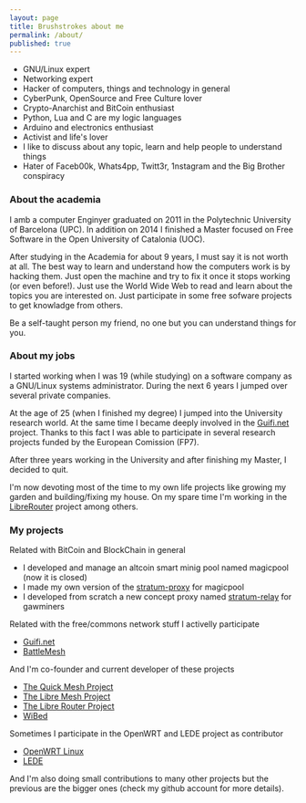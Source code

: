 ```yaml
---
layout: page
title: Brushstrokes about me
permalink: /about/
published: true
---
```


- GNU/Linux expert
- Networking expert
- Hacker of computers, things and technology in general
- CyberPunk, OpenSource and Free Culture lover 
- Crypto-Anarchist and BitCoin enthusiast
- Python, Lua and C are my logic languages
- Arduino and electronics enthusiast
- Activist and life's lover
- I like to discuss about any topic, learn and help people to understand things
- Hater of Faceb00k, Whats4pp, Twitt3r, 1nstagram and the Big Brother conspiracy

### About the academia
I amb a computer Enginyer graduated on 2011 in the Polytechnic University of Barcelona (UPC). In addition on 2014 I finished a Master focused on Free Software in the Open University of Catalonia (UOC).

After studying in the Academia for about 9 years, I must say it is not worth at all. The best way to learn and understand how the computers work is by hacking them. Just open the machine and try to fix it once it stops working (or even before!). Just use the World Wide Web to read and learn about the topics you are interested on. Just participate in some free sofware projects to get knowladge from others.

Be a self-taught person my friend, no one but you can understand things for you.

### About my jobs 
I started working when I was 19 (while studying) on a software company as a GNU/Linux systems administrator. During the next 6 years I jumped over several private companies.

At the age of 25 (when I finished my degree) I jumped into the University research world. At the same time I became deeply involved in the [Guifi.net](http://guifi.net) project.  Thanks to this fact I was able to participate in several research projects funded by the European Comission (FP7).

After three years working in the University and after finishing my Master, I decided to quit.

I'm now devoting most of the time to my own life projects like growing my garden and building/fixing my house. On my spare time I'm working in the [LibreRouter](http://Librerouter.org) project among others.

### My projects
Related with BitCoin and BlockChain in general

- I developed and manage an altcoin smart minig pool named magicpool (now it is closed)
- I made my own version of the [stratum-proxy](https://github.com/p4u/stratum-proxy-ng) for magicpool
- I developed from scratch a new concept proxy named [stratum-relay](https://github.com/p4u/stratum-relay) for gawminers

Related with the free/commons network stuff I activelly participate

- [Guifi.net](http://guifi.net)
- [BattleMesh](http://battlemesh.org)

And I'm co-founder and current developer of these projects

- [The Quick Mesh Project](http://qmp.cat)
- [The Libre Mesh Project](http://libre-mesh.org)
- [The Libre Router Project](http://librerouter.org)
- [WiBed](http://github.com/battlemesh/wibed)

Sometimes I participate in the OpenWRT and LEDE project as contributor

- [OpenWRT Linux](http://openwrt.org)
- [LEDE](http://lede-project.org)

And I'm also doing small contributions to many other projects but the previous are the bigger ones (check my github account for more details).
